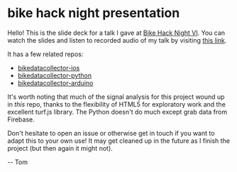 # bike hack night presentation

Hello! This is the slide deck for a talk I gave at [Bike Hack Night VI](https://www.meetup.com/Transportation-Techies/events/231755172/). You can watch the slides and listen to recorded audio of my talk by visiting [this link](sbma44.s3-website-us-east-1.amazonaws.com/bike-hack-night/index.html).

It has a few related repos:

- [bikedatacollector-ios](https://github.com/sbma44/bikedatacollector-ios)
- [bikedatacollector-python](https://github.com/sbma44/bikedatacollector-python)
- [bikedatacollector-arduino](https://github.com/sbma44/bikedatacollector-arduino)

It's worth noting that much of the signal analysis for this project wound up in _this_ repo, thanks to the flexibility of HTML5 for exploratory work and the excellent turf.js library. The Python doesn't do much except grab data from Firebase.

Don't hesitate to open an issue or otherwise get in touch if you want to adapt this to your own use! It may get cleaned up in the future as I finish the project (but then again it might not).

-- Tom
